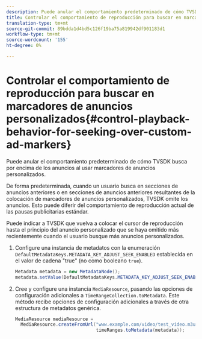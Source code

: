 ```yaml
---
description: Puede anular el comportamiento predeterminado de cómo TVSDK busca por encima de los anuncios al usar marcadores de anuncios personalizados.
title: Controlar el comportamiento de reproducción para buscar en marcadores de anuncios personalizados
translation-type: tm+mt
source-git-commit: 89bdda1d4bd5c126f19ba75a819942df901183d1
workflow-type: tm+mt
source-wordcount: '155'
ht-degree: 0%

---
```



# Controlar el comportamiento de reproducción para buscar en marcadores de anuncios personalizados{#control-playback-behavior-for-seeking-over-custom-ad-markers}

Puede anular el comportamiento predeterminado de cómo TVSDK busca por encima de los anuncios al usar marcadores de anuncios personalizados.

De forma predeterminada, cuando un usuario busca en secciones de anuncios anteriores o en secciones de anuncios anteriores resultantes de la colocación de marcadores de anuncios personalizados, TVSDK omite los anuncios. Esto puede diferir del comportamiento de reproducción actual de las pausas publicitarias estándar.

Puede indicar a TVSDK que vuelva a colocar el cursor de reproducción hasta el principio del anuncio personalizado que se haya omitido más recientemente cuando el usuario busque más anuncios personalizados.

1. Configure una instancia de metadatos con la enumeración `DefaultMetadataKeys.METADATA_KEY_ADJUST_SEEK_ENABLED` establecida en el valor de cadena &quot;true&quot; (no como booleano `true`).

   ```java
   Metadata metadata = new MetadataNode(); 
   metadata.setValue(DefaultMetadataKeys.METADATA_KEY_ADJUST_SEEK_ENABLED.getValue(),"true");
   ```

1. Cree y configure una instancia `MediaResource`, pasando las opciones de configuración adicionales a `TimeRangeCollection.toMetadata`. Este método recibe opciones de configuración adicionales a través de otra estructura de metadatos genérica.

   ```java
   MediaResource mediaResource =  
     MediaResource.createFromUrl("www.example.com/video/test_video.m3u8", 
                                 timeRanges.toMetadata(metadata));
   ```

